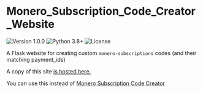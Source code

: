 # Monero_Subscription_Code_Creator_Website
![Version 1.0.0](https://img.shields.io/badge/Version-1.0.0-blue.svg)
![Python 3.8+](https://img.shields.io/badge/Python-3.8+-brightgreen.svg)
![License](https://img.shields.io/badge/License-MIT-yellow.svg)

A Flask website for creating custom `monero-subscriptions` codes (and their matching payment_ids)

A copy of this site [is hosted here.](https://monerosub.tux.pizza/) 

You can use this instead of [Monero Subscription Code Creator](https://github.com/lukeprofits/Monero_Subscription_Code_Creator)
